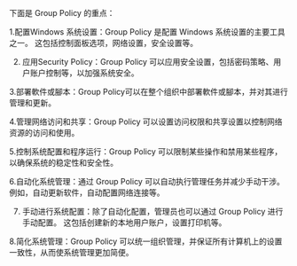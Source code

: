 

下面是 Group Policy 的重点：

1.配置Windows 系统设置：Group Policy 是配置 Windows 系统设置的主要工具之一。 这包括控制面板选项，网络设置，安全设置等。

2. 应用Security Policy：Group Policy 可以应用安全设置，包括密码策略、用户账户控制等，以加强系统安全。

3.部署軟件或腳本：Group Policy可以在整个组织中部署軟件或腳本，并对其进行管理和更新。

4.管理网络访问和共享：Group Policy 可以设置访问权限和共享设置以控制网络资源的访问和使用。

5.控制系统配置和程序运行：Group Policy 可以限制某些操作和禁用某些程序，以确保系统的稳定性和安全性。

6.自动化系统管理：通过 Group Policy 可以自动执行管理任务并减少手动干涉。例如，自动更新软件，自动配置网络连接等。

7. 手动进行系统配置：除了自动化配置，管理员也可以通过 Group Policy 进行手动配置。 这包括创建新的本地用户账户，设置打印机等。

8.简化系统管理：Group Policy 可以统一组织管理，并保证所有计算机上的设置一致性，从而使系统管理更加简便。
